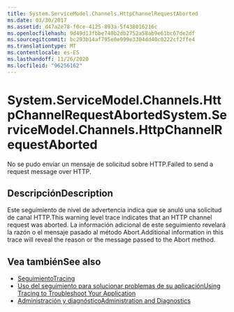 ```yaml
---
title: System.ServiceModel.Channels.HttpChannelRequestAborted
ms.date: 03/30/2017
ms.assetid: d47a2e78-f0ce-4125-893a-5f438016216c
ms.openlocfilehash: 9d49d13fbbe740b2db2752a58ab9e61bc67de2df
ms.sourcegitcommit: bc293b14af795e0e999e3304dd40c0222cf2ffe4
ms.translationtype: MT
ms.contentlocale: es-ES
ms.lasthandoff: 11/26/2020
ms.locfileid: "96256162"
---
```

# <a name="systemservicemodelchannelshttpchannelrequestaborted"></a><span data-ttu-id="a78c1-102">System.ServiceModel.Channels.HttpChannelRequestAborted</span><span class="sxs-lookup"><span data-stu-id="a78c1-102">System.ServiceModel.Channels.HttpChannelRequestAborted</span></span>

<span data-ttu-id="a78c1-103">No se pudo enviar un mensaje de solicitud sobre HTTP.</span><span class="sxs-lookup"><span data-stu-id="a78c1-103">Failed to send a request message over HTTP.</span></span>  
  
## <a name="description"></a><span data-ttu-id="a78c1-104">Descripción</span><span class="sxs-lookup"><span data-stu-id="a78c1-104">Description</span></span>  

 <span data-ttu-id="a78c1-105">Este seguimiento de nivel de advertencia indica que se anuló una solicitud de canal HTTP.</span><span class="sxs-lookup"><span data-stu-id="a78c1-105">This warning level trace indicates that an HTTP channel request was aborted.</span></span> <span data-ttu-id="a78c1-106">La información adicional de este seguimiento revelará la razón o el mensaje pasado al método Abort.</span><span class="sxs-lookup"><span data-stu-id="a78c1-106">Additional information in this trace will reveal the reason or the message passed to the Abort method.</span></span>  
  
## <a name="see-also"></a><span data-ttu-id="a78c1-107">Vea también</span><span class="sxs-lookup"><span data-stu-id="a78c1-107">See also</span></span>

- [<span data-ttu-id="a78c1-108">Seguimiento</span><span class="sxs-lookup"><span data-stu-id="a78c1-108">Tracing</span></span>](index.md)
- [<span data-ttu-id="a78c1-109">Uso del seguimiento para solucionar problemas de su aplicación</span><span class="sxs-lookup"><span data-stu-id="a78c1-109">Using Tracing to Troubleshoot Your Application</span></span>](using-tracing-to-troubleshoot-your-application.md)
- [<span data-ttu-id="a78c1-110">Administración y diagnóstico</span><span class="sxs-lookup"><span data-stu-id="a78c1-110">Administration and Diagnostics</span></span>](../index.md)
